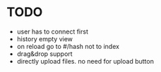 # TODO

* user has to connect first
* history empty view
* on reload go to #/hash not to index
* drag&drop support
* directly upload files. no need for upload button
